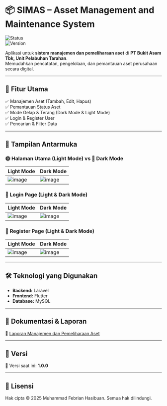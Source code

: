 # 📦 SIMAS – Asset Management and Maintenance System  

![Status](https://img.shields.io/badge/Status-Active-brightgreen)  
![Version](https://img.shields.io/badge/Version-1.0.0-blue)

Aplikasi untuk **sistem manajemen dan pemeliharaan aset** di **PT Bukit Asam Tbk, Unit Pelabuhan Tarahan**.  
Memudahkan pencatatan, pengelolaan, dan pemantauan aset perusahaan secara digital.

---

## 🚀 **Fitur Utama**  
✅ Manajemen Aset (Tambah, Edit, Hapus)  
✅ Pemantauan Status Aset  
✅ Mode Gelap & Terang (Dark Mode & Light Mode)  
✅ Login & Register User  
✅ Pencarian & Filter Data  

---

## 📸 **Tampilan Antarmuka**  

### 🌞 **Halaman Utama (Light Mode) vs 🌙 Dark Mode**  
| Light Mode | Dark Mode |
|------------|------------|
| ![image](https://user-images.githubusercontent.com/83405871/216774834-2e222a39-0e05-4b6b-929a-4d474ff87d65.png) | ![image](https://user-images.githubusercontent.com/83405871/216774840-564500d6-b8ea-4525-9b8c-e974660ec374.png) |

### 🔑 **Login Page (Light & Dark Mode)**  
| Light Mode | Dark Mode |
|------------|------------|
| ![image](https://user-images.githubusercontent.com/83405871/216774897-f6dbba8d-5795-45e7-82f5-330d71e32ab1.png) | ![image](https://user-images.githubusercontent.com/83405871/216774877-23441dda-670a-4356-9ba4-6f80b4c335d7.png) |

### 📝 **Register Page (Light & Dark Mode)**  
| Light Mode | Dark Mode |
|------------|------------|
| ![image](https://user-images.githubusercontent.com/83405871/216774900-d7361754-5417-4866-9f65-e230b11cf3cc.png) | ![image](https://user-images.githubusercontent.com/83405871/216774884-910a327a-e628-4e3b-8f9f-3f28411fcff9.png) |

---

## 🛠️ **Teknologi yang Digunakan**  
- **Backend:** Laravel
- **Frontend:** Flutter 
- **Database:** MySQL

---

## 📄 **Dokumentasi & Laporan**  
📂 [Laporan Manajemen dan Pemeliharaan Aset](https://github.com/rian0502/management_and_maintenance_asset/files/11470914/2017051033_Management_and_Maintenance_Asset.pdf)  

---

## 🔢 **Versi**  
📌 Versi saat ini: **1.0.0**  

---

## 📝 **Lisensi**  
Hak cipta © 2025 Muhammad Febrian Hasibuan. Semua hak dilindungi.  
